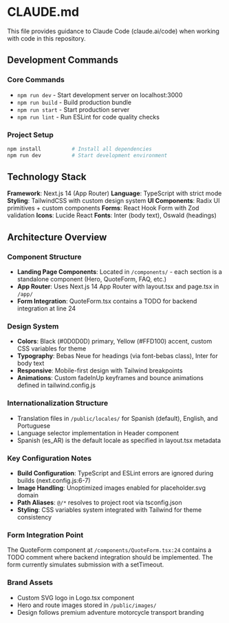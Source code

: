# CLAUDE.md

This file provides guidance to Claude Code (claude.ai/code) when working with code in this repository.

## Development Commands

### Core Commands

- `npm run dev` - Start development server on localhost:3000
- `npm run build` - Build production bundle
- `npm run start` - Start production server
- `npm run lint` - Run ESLint for code quality checks

### Project Setup

```bash
npm install          # Install all dependencies
npm run dev          # Start development environment
```

## Technology Stack

**Framework**: Next.js 14 (App Router)
**Language**: TypeScript with strict mode
**Styling**: TailwindCSS with custom design system
**UI Components**: Radix UI primitives + custom components
**Forms**: React Hook Form with Zod validation
**Icons**: Lucide React
**Fonts**: Inter (body text), Oswald (headings)

## Architecture Overview

### Component Structure

- **Landing Page Components**: Located in `/components/` - each section is a standalone component (Hero, QuoteForm, FAQ, etc.)
- **App Router**: Uses Next.js 14 App Router with layout.tsx and page.tsx in `/app/`
- **Form Integration**: QuoteForm.tsx contains a TODO for backend integration at line 24

### Design System

- **Colors**: Black (#0D0D0D) primary, Yellow (#FFD100) accent, custom CSS variables for theme
- **Typography**: Bebas Neue for headings (via font-bebas class), Inter for body text
- **Responsive**: Mobile-first design with Tailwind breakpoints
- **Animations**: Custom fadeInUp keyframes and bounce animations defined in tailwind.config.js

### Internationalization Structure

- Translation files in `/public/locales/` for Spanish (default), English, and Portuguese
- Language selector implementation in Header component
- Spanish (es_AR) is the default locale as specified in layout.tsx metadata

### Key Configuration Notes

- **Build Configuration**: TypeScript and ESLint errors are ignored during builds (next.config.js:6-7)
- **Image Handling**: Unoptimized images enabled for placeholder.svg domain
- **Path Aliases**: `@/*` resolves to project root via tsconfig.json
- **Styling**: CSS variables system integrated with Tailwind for theme consistency

### Form Integration Point

The QuoteForm component at `/components/QuoteForm.tsx:24` contains a TODO comment where backend integration should be implemented. The form currently simulates submission with a setTimeout.

### Brand Assets

- Custom SVG logo in Logo.tsx component
- Hero and route images stored in `/public/images/`
- Design follows premium adventure motorcycle transport branding

